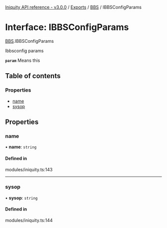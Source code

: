 [Iniquity API reference - v3.0.0](../README.md) / [Exports](../modules.md) / [BBS](../modules/BBS.md) / IBBSConfigParams

# Interface: IBBSConfigParams

[BBS](../modules/BBS.md).IBBSConfigParams

Ibbsconfig params

**`param`** Means this

## Table of contents

### Properties

- [name](BBS.IBBSConfigParams.md#name)
- [sysop](BBS.IBBSConfigParams.md#sysop)

## Properties

### name

• **name**: `string`

#### Defined in

modules/iniquity.ts:143

___

### sysop

• **sysop**: `string`

#### Defined in

modules/iniquity.ts:144
